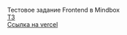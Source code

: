Тестовое задание Frontend в Mindbox  
[ТЗ](https://docs.google.com/document/d/15QkApDkQqtzLSVW7Fpyluwj-BvUIHFXBjvvFCe77Aaw/edit?pli=1&tab=t.0)  
[Ссылка на vercel](mindbox-test-app.vercel.app)  